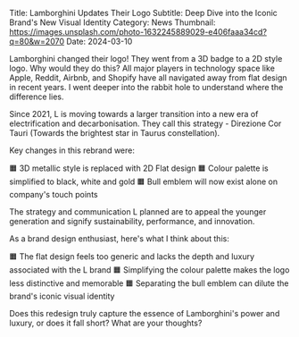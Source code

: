 Title: Lamborghini Updates Their Logo
Subtitle: Deep Dive into the Iconic Brand's New Visual Identity
Category: News
Thumbnail: https://images.unsplash.com/photo-1632245889029-e406faaa34cd?q=80&w=2070
Date: 2024-03-10

Lamborghini changed their logo! They went from a 3D badge to a 2D style logo. Why would they do this? All major players in technology space like Apple, Reddit, Airbnb, and Shopify have all navigated away from flat design in recent years. I went deeper into the rabbit hole to understand where the difference lies.

Since 2021, L is moving towards a larger transition into a new era of electrification and decarbonisation. They call this strategy - Direzione Cor Tauri (Towards the brightest star in Taurus constellation).

Key changes in this rebrand were:

🟧 3D metallic style is replaced with 2D Flat design
🟧 Colour palette is simplified to black, white and gold
🟧 Bull emblem will now exist alone on company's touch points

The strategy and communication L planned are to appeal the younger generation and signify sustainability, performance, and innovation.

As a brand design enthusiast, here's what I think about this:

🟧 The flat design feels too generic and lacks the depth and luxury associated with the L brand
🟧 Simplifying the colour palette makes the logo less distinctive and memorable
🟧 Separating the bull emblem can dilute the brand's iconic visual identity

Does this redesign truly capture the essence of Lamborghini's power and luxury, or does it fall short? What are your thoughts?